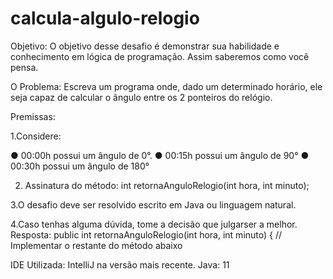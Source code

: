 # calcula-algulo-relogio

Objetivo: O objetivo desse desafio é demonstrar sua habilidade e conhecimento em lógica
de programação. Assim saberemos como você pensa.

O Problema: Escreva um programa onde, dado um determinado horário, ele seja capaz de
calcular o ângulo entre os 2 ponteiros do relógio.

Premissas:

1.Considere:

● 00:00h possui um ângulo de 0°.
● 00:15h possui um ângulo de 90°
● 00:30h possui um ângulo de 180°

2. Assinatura do método:
int retornaAnguloRelogio(int hora, int minuto);

3.O desafio deve ser resolvido escrito em Java ou linguagem natural.

4.Caso tenhas alguma dúvida, tome a decisão que julgarser a melhor.
Resposta: public int retornaAnguloRelogio(int hora, int minuto) {
// Implementar o restante do método abaixo


IDE Utilizada: IntelliJ na versão mais recente.
Java: 11
